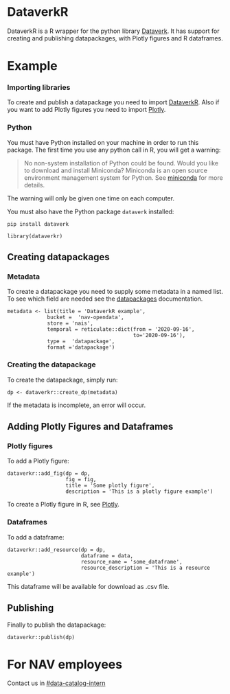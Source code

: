 # DataverkR
DataverkR is a R wrapper for the python library [Dataverk](https://pypi.org/project/dataverk/). It
has support for creating and publishing datapackages, with Plotly figures and R dataframes.

# Example

### Importing libraries
To create and publish a datapackage you need to import [DataverkR](https://github.com/navikt/dataverkr). Also if you want to add Plotly figures you need to import [Plotly](https://plotly.com/r/).

### Python
You must have Python installed on your machine in order to run this package. The first time you use any python call in R, you will get a warning:

>No non-system installation of Python could be found.
Would you like to download and install Miniconda?
Miniconda is an open source environment management system for Python.
See [miniconda](https://docs.conda.io/en/latest/miniconda.html) for more details.

The warning will only be given one time on each computer.

You must also have the Python package `dataverk` installed:
```
pip install dataverk
```

```
library(dataverkr)
```

## Creating datapackages
### Metadata
To create a datapackage you need to supply some metadata in a named list. To see which field are needed see the
[datapackages](https://dataplattform.gitbook.io/nada/analyseplattform/dataverk/datapakker) documentation.


```
metadata <- list(title = 'DataverkR example',
             bucket =  'nav-opendata',
             store = 'nais', 
             temporal = reticulate::dict(from = '2020-09-16',
                                         to='2020-09-16'), 
             type =  'datapackage',
             format ='datapackage')
```

### Creating the datapackage
To create the datapackage, simply run:
```
dp <- dataverkr::create_dp(metadata)
```

If the metadata is incomplete, an error will occur.

## Adding Plotly Figures and Dataframes

### Plotly figures
To add a Plotly figure:
```
dataverkr::add_fig(dp = dp,
                   fig = fig,
                   title = 'Some plotly figure', 
                   description = 'This is a plotly figure example')
```
To create a Plotly figure in R, see [Plotly](https://plotly.com/r/).

### Dataframes
To add a dataframe:
```
dataverkr::add_resource(dp = dp,
                        dataframe = data,
                        resource_name = 'some_dataframe',
                        resource_description = 'This is a resource example')
```
This dataframe will be available for download as .csv file.

## Publishing
Finally to publish the datapackage:
```
dataverkr::publish(dp)
```

# For NAV employees
Contact us in [#data-catalog-intern](https://nav-it.slack.com/archives/CQ9SV9DNE)
